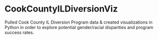 # CookCountyILDiversionViz
Pulled Cook County IL Diversion Program data & created visualizations in Python in order to explore potential gender/racial disparities and program success rates.
